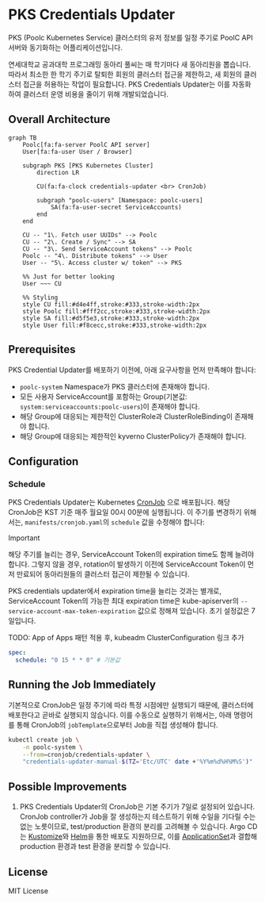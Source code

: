 # PKS Credentials Updater

PKS (Poolc Kubernetes Service) 클러스터의 유저 정보를 일정 주기로 PoolC API 서버와 동기화하는 어플리케이션입니다.

연세대학교 공과대학 프로그래밍 동아리 풀씨는 매 학기마다 새 동아리원을 뽑습니다. 따라서 최소한 한 학기 주기로 탈퇴한 회원의 클러스터
접근을 제한하고, 새 회원의 클러스터 접근을 허용하는 작업이 필요합니다. PKS Credentials Updater는 이를 자동화하여 클러스터
운영 비용을 줄이기 위해 개발되었습니다.

## Overall Architecture

```mermaid
graph TB
    Poolc[fa:fa-server PoolC API server]
    User[fa:fa-user User / Browser]

    subgraph PKS [PKS Kubernetes Cluster]
        direction LR

        CU(fa:fa-clock credentials-updater <br> CronJob)

        subgraph "poolc-users" [Namespace: poolc-users]
            SA(fa:fa-user-secret ServiceAccounts)
        end
    end

    CU -- "1\. Fetch user UUIDs" --> Poolc
    CU -- "2\. Create / Sync" --> SA
    CU -- "3\. Send ServiceAccount tokens" --> Poolc
    Poolc -- "4\. Distribute tokens" --> User
    User -- "5\. Access cluster w/ token" --> PKS

    %% Just for better looking
    User ~~~ CU

    %% Styling
    style CU fill:#d4e4ff,stroke:#333,stroke-width:2px
    style Poolc fill:#fff2cc,stroke:#333,stroke-width:2px
    style SA fill:#d5f5e3,stroke:#333,stroke-width:2px
    style User fill:#f8cecc,stroke:#333,stroke-width:2px
```

## Prerequisites

PKS Credential Updater를 배포하기 이전에, 아래 요구사항을 먼저 만족해야 합니다:

- `poolc-system` Namespace가 PKS 클러스터에 존재해야 합니다.
- 모든 사용자 ServiceAccount를 포함하는 Group(기본값: `system:serviceaccounts:poolc-users`)이 존재해야 합니다.
- 해당 Group에 대응되는 제한적인 ClusterRole과 ClusterRoleBinding이 존재해야 합니다.
- 해당 Group에 대응되는 제한적인 kyverno ClusterPolicy가 존재해야 합니다.

## Configuration

### Schedule

PKS Credentials Updater는 Kubernetes [CronJob](https://kubernetes.io/docs/concepts/workloads/controllers/cron-jobs/)
으로 배포됩니다. 해당 CronJob은 KST 기준 매주 월요일 00시 00분에 실행됩니다. 이 주기를 변경하기 위해서는, `manifests/cronjob.yaml`의
`schedule` 값을 수정해야 합니다:

> [!IMPORTANT]
> 해당 주기를 늘리는 경우, ServiceAccount Token의 expiration time도 함께 늘려야 합니다. 그렇지 않을 경우, rotation이
> 발생하기 이전에 ServiceAccount Token이 먼저 만료되어 동아리원들의 클러스터 접근이 제한될 수 있습니다.
> 
> PKS credentials updater에서 expiration time을 늘리는 것과는 별개로, ServiceAccount Token의 가능한 최대 expiration
> time은 kube-apiserver의 `--service-account-max-token-expiration` 값으로 정해져 있습니다. 초기 설정값은 7일입니다.
>
> TODO: App of Apps 패턴 적용 후, kubeadm ClusterConfiguration 링크 추가

```yaml
spec:
  schedule: "0 15 * * 0" # 기본값
```

## Running the Job Immediately

기본적으로 CronJob은 일정 주기에 따라 특정 시점에만 실행되기 때문에, 클러스터에 배포한다고 곧바로 실행되지 않습니다. 이를 수동으로
실행하기 위해서는, 아래 명령어를 통해 CronJob의 `jobTemplate`으로부터 Job을 직접 생성해야 합니다.

```bash
kubectl create job \
    -n poolc-system \
    --from=cronjob/credentials-updater \
    "credentials-updater-manual-$(TZ='Etc/UTC' date +'%Y%m%d%H%M%S')"
```

## Possible Improvements

1. PKS Credentials Updater의 CronJob은 기본 주기가 7일로 설정되어 있습니다. CronJob controller가 Job을 잘 생성하는지
   테스트하기 위해 수일을 기다릴 수는 없는 노릇이므로, test/production 환경의 분리를 고려해볼 수 있습니다.
   Argo CD는 [Kustomize](https://kubernetes.io/docs/tasks/manage-kubernetes-objects/kustomization/)와
   [Helm](https://helm.sh/)을 통한 배포도 지원하므로,
   이를 [ApplicationSet](https://argo-cd.readthedocs.io/en/stable/user-guide/application-set/)과 결합해
   production 환경과 test 환경을 분리할 수 있습니다.

## License

MIT License
